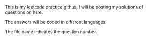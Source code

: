 This is my leetcode practice github, I will be posting my solutions of questions on here.

The answers will be coded in different languages.

The file name indicates the question number.